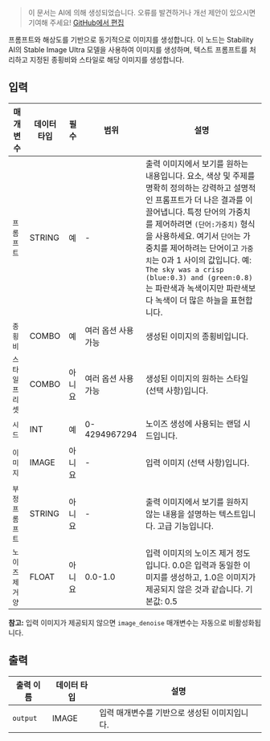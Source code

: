 > 이 문서는 AI에 의해 생성되었습니다. 오류를 발견하거나 개선 제안이 있으시면 기여해 주세요! [GitHub에서 편집](https://github.com/Comfy-Org/embedded-docs/blob/main/comfyui_embedded_docs/docs/StabilityStableImageUltraNode/ko.md)

프롬프트와 해상도를 기반으로 동기적으로 이미지를 생성합니다. 이 노드는 Stability AI의 Stable Image Ultra 모델을 사용하여 이미지를 생성하며, 텍스트 프롬프트를 처리하고 지정된 종횡비와 스타일로 해당 이미지를 생성합니다.

## 입력

| 매개변수 | 데이터 타입 | 필수 | 범위 | 설명 |
|-----------|-----------|----------|-------|-------------|
| `프롬프트` | STRING | 예 | - | 출력 이미지에서 보기를 원하는 내용입니다. 요소, 색상 및 주제를 명확히 정의하는 강력하고 설명적인 프롬프트가 더 나은 결과를 이끌어냅니다. 특정 단어의 가중치를 제어하려면 `(단어:가중치)` 형식을 사용하세요. 여기서 `단어`는 가중치를 제어하려는 단어이고 `가중치`는 0과 1 사이의 값입니다. 예: `The sky was a crisp (blue:0.3) and (green:0.8)`는 파란색과 녹색이지만 파란색보다 녹색이 더 많은 하늘을 표현합니다. |
| `종횡비` | COMBO | 예 | 여러 옵션 사용 가능 | 생성된 이미지의 종횡비입니다. |
| `스타일 프리셋` | COMBO | 아니요 | 여러 옵션 사용 가능 | 생성된 이미지의 원하는 스타일 (선택 사항)입니다. |
| `시드` | INT | 예 | 0-4294967294 | 노이즈 생성에 사용되는 랜덤 시드입니다. |
| `이미지` | IMAGE | 아니요 | - | 입력 이미지 (선택 사항)입니다. |
| `부정 프롬프트` | STRING | 아니요 | - | 출력 이미지에서 보기를 원하지 않는 내용을 설명하는 텍스트입니다. 고급 기능입니다. |
| `노이즈 제거양` | FLOAT | 아니요 | 0.0-1.0 | 입력 이미지의 노이즈 제거 정도입니다. 0.0은 입력과 동일한 이미지를 생성하고, 1.0은 이미지가 제공되지 않은 것과 같습니다. 기본값: 0.5 |

**참고:** 입력 이미지가 제공되지 않으면 `image_denoise` 매개변수는 자동으로 비활성화됩니다.

## 출력

| 출력 이름 | 데이터 타입 | 설명 |
|-------------|-----------|-------------|
| `output` | IMAGE | 입력 매개변수를 기반으로 생성된 이미지입니다. |
